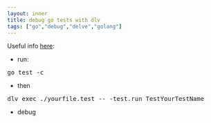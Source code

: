 ```yaml
---
layout: inner
title: debug go tests with dlv
tags: ["go","debug","delve","golang"]
---
```

Useful info [here](https://github.com/derekparker/delve/issues/27):

* run:
<pre>go test -c</pre>

* then
<pre>dlv exec ./yourfile.test -- -test.run TestYourTestName</pre>

* debug
